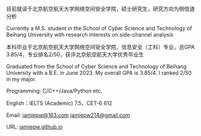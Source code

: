 目前就读于北京航空航天大学网络空间安全学院，硕士研究生，研究方向为侧信道分析  

Currently a M.S. student in the School of Cyber Science and Technology of Beihang University with research interests on side-channel analysis

本科毕业于北京航空航天大学网络空间安全学院，信息安全（工科）专业，总GPA 3.85/4，专业排名2/50，获评北京航空航天大学优秀毕业生  

Graduated from the School of Cyber Science and Technology of Beihang University with a B.E. in June 2023. My overall GPA is 3.85/4. I ranked 2/50 in my major.

Programming: C/C++/Java/Python etc.

English：IELTS (Academic) 7.5，CET-6 612

Email: jamiepw@163.com jamiepw214@gmail.com

URL: [jamiepw.github.io](https://jamiepw.github.io/)

